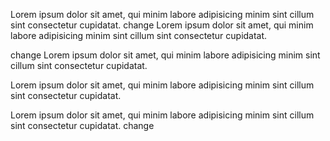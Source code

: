 Lorem ipsum dolor sit amet, qui minim labore adipisicing minim sint cillum sint consectetur cupidatat.
change
Lorem ipsum dolor sit amet, qui minim labore adipisicing minim sint cillum sint consectetur cupidatat.

change
Lorem ipsum dolor sit amet, qui minim labore adipisicing minim sint cillum sint consectetur cupidatat.

Lorem ipsum dolor sit amet, qui minim labore adipisicing minim sint cillum sint consectetur cupidatat.

Lorem ipsum dolor sit amet, qui minim labore adipisicing minim sint cillum sint consectetur cupidatat.
change
